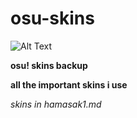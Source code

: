 # osu-skins
![Alt Text](https://www.speedrun.com/themes/osu/cover-256.png)

__osu! skins backup__

__all the important skins i use__

*skins in hamasak1.md*
